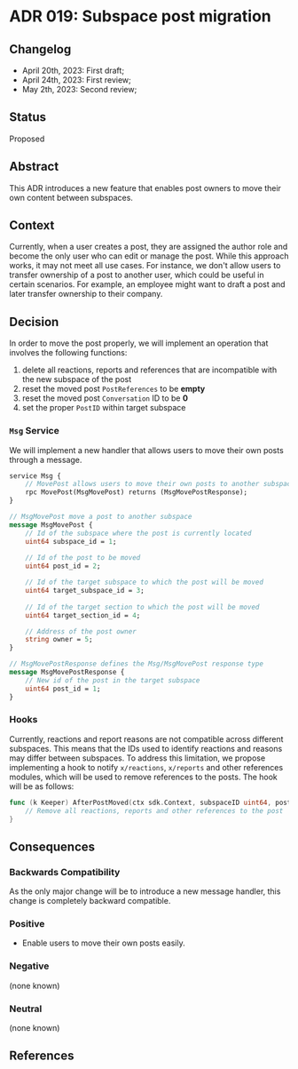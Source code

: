 # ADR 019: Subspace post migration

## Changelog
- April 20th, 2023: First draft;
- April 24th, 2023: First review;
- May 2th, 2023: Second review;

## Status

Proposed

## Abstract

This ADR introduces a new feature that enables post owners to move their own content between subspaces.

## Context

Currently, when a user creates a post, they are assigned the author role and become the only user who can edit or manage the post. While this approach works, it may not meet all use cases. For instance, we don't allow users to transfer ownership of a post to another user, which could be useful in certain scenarios. For example, an employee might want to draft a post and later transfer ownership to their company.

## Decision

In order to move the post properly, we will implement an operation that involves the following functions:

1. delete all reactions, reports and references that are incompatible with the new subspace of the post
2. reset the moved post `PostReferences` to be __empty__
3. reset the moved post `Conversation` ID to be __0__
4. set the proper `PostID` within target subspace

### `Msg` Service

We will implement a new handler that allows users to move their own posts through a message.

```proto
service Msg {
    // MovePost allows users to move their own posts to another subspace
    rpc MovePost(MsgMovePost) returns (MsgMovePostResponse);
}

// MsgMovePost move a post to another subspace
message MsgMovePost {
    // Id of the subspace where the post is currently located
    uint64 subspace_id = 1;
    
    // Id of the post to be moved
    uint64 post_id = 2;

    // Id of the target subspace to which the post will be moved
    uint64 target_subspace_id = 3;
    
    // Id of the target section to which the post will be moved
    uint64 target_section_id = 4;

    // Address of the post owner
    string owner = 5;
}

// MsgMovePostResponse defines the Msg/MsgMovePost response type
message MsgMovePostResponse {
    // New id of the post in the target subspace
    uint64 post_id = 1;
}
```

### Hooks

Currently, reactions and report reasons are not compatible across different subspaces. This means that the IDs used to identify reactions and reasons may differ between subspaces. To address this limitation, we propose implementing a hook to notify `x/reactions`, `x/reports` and other references modules, which will be used to remove references to the posts. The hook will be as follows:

```go
func (k Keeper) AfterPostMoved(ctx sdk.Context, subspaceID uint64, postID uint64) {
    // Remove all reactions, reports and other references to the post
}
```

## Consequences

### Backwards Compatibility

As the only major change will be to introduce a new message handler, this change is completely backward compatible.

### Positive

- Enable users to move their own posts easily.

### Negative

(none known)

### Neutral

(none known)

## References
